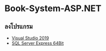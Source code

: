 # Book-System-ASP.NET

## ลงโปรแกรม

 - [Visual Studio 2019](https://docs.microsoft.com/th-th/visualstudio/releases/2019/release-notes)
 - [SQL Server Express 64Bit](https://drive.google.com/drive/folders/0B29kFD4C22ufZVdJX2ppS1Z3elk?resourcekey=0-67YXU95kXExM4gEITJaO5w&usp=sharing)
